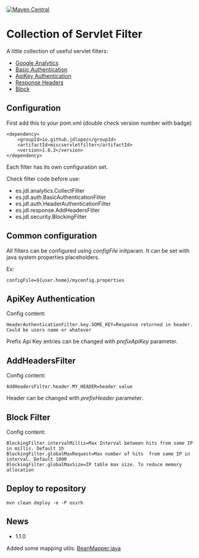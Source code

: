 [![Maven Central](https://maven-badges.herokuapp.com/maven-central/io.github.jdlopez/miscservletfilter/badge.svg)](https://maven-badges.herokuapp.com/maven-central/io.github.jdlopez/miscservletfilter)

# Collection of Servlet Filter

A little collection of useful servlet filters:

* [Google Analytics](analytics.md)
* [Basic Authentication](auth.md)
* [ApiKey Authentication](#apikey-authentication)
* [Response Headers](#addheadersfilter)
* [Block](#block-filter)

## Configuration

First add this to your pom.xml (double check version number with badge)

    <dependency>
        <groupId>io.github.jdlopez</groupId>
        <artifactId>miscservletfilter</artifactId>
        <version>1.0.2</version>
    </dependency>
    
Each filter has its own configuration set. 

Check filter code before use:
* es.jdl.analytics.CollectFilter
* es.jdl.auth.BasicAuthenticationFilter
* es.jdl.auth.HeaderAuthenticationFilter
* es.jdl.response.AddHeadersFilter
* es.jdl.security.BlockingFilter

## Common configuration

All filters can be configured using *configFile* initparam. It can be set with java system properties placeholders.

Ex:

    configFile=${user.home}/myconfig.properties

## ApiKey Authentication

Config content:

    HeaderAuthenticationFilter.key.SOME_KEY=Response returned in header. Could be users name or whatever

Prefix Api Key entries can be changed with _prefixApiKey_ parameter.

## AddHeadersFilter

Config content:

    AddHeadersFilter.header.MY_HEADER=header value

Header can be changed with _prefixHeader_ parameter.

## Block Filter

Config content:

    BlockingFilter.intervalMillis=Max Interval between hits from same IP in millis. Default 1h 
    BlockingFilter.globalMaxRequest=Max number of hits  from same IP in interval. Default 1000
    BlockingFilter.globalMaxSize=IP table max size. To reduce memory allocation

## Deploy to repository

    mvn clean deploy -e -P ossrh 

## News

* 1.1.0
 
Added some mapping utils: [BeanMapper.java](src/main/java/es/jdl/utils/BeanMapper.java)